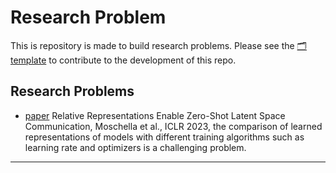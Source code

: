 # Research Problem

This is repository is made to build research problems. Please see the [🗂template](papers/template.md) to contribute to the development of this repo. 

## Research Problems 


* [paper](dl-2023-enable_zero_shot_latent_space_communication.md) Relative Representations Enable Zero-Shot Latent Space Communication, Moschella et al., ICLR 2023, the comparison of learned representations of models with different training algorithms such as learning rate and optimizers is a challenging problem. 

---